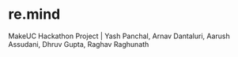# re.mind

MakeUC Hackathon Project | Yash Panchal, Arnav Dantaluri, Aarush Assudani, Dhruv Gupta, Raghav Raghunath
